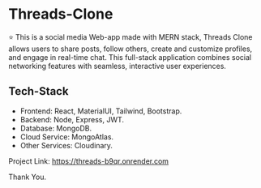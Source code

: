 # Threads-Clone

⭐ This is a social media Web-app made with MERN stack, Threads Clone allows users to share posts, follow others, create and customize profiles, and engage in real-time chat. This full-stack application combines social networking features with seamless, interactive user experiences.

## Tech-Stack

- Frontend: React, MaterialUI, Tailwind, Bootstrap.
- Backend: Node, Express, JWT.
- Database: MongoDB.
- Cloud Service: MongoAtlas.
- Other Services: Cloudinary.

Project Link: https://threads-b9qr.onrender.com

Thank You.
